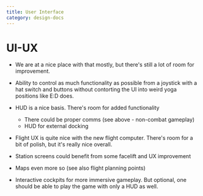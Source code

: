```yaml
---
title: User Interface
category: design-docs
---
```


# **UI-UX**

- We are at a nice place with that mostly, but there's still a lot of room for improvement.

- Ability to control as much functionality as possible from a joystick with a hat switch and buttons  without contorting the UI into weird yoga positions like E:D does.
- HUD is a nice basis. There's room for added functionality
  - There could be proper comms (see above - non-combat gameplay)
  - HUD for external docking
- Flight UX is quite nice with the new flight computer. There's room for a bit of polish, but it's really nice overall.
- Station screens could benefit from some facelift and UX improvement
- Maps even more so (see also flight planning points)
- Interactive cockpits for more immersive gameplay. But optional, one should be able to play the game with only a HUD as well.